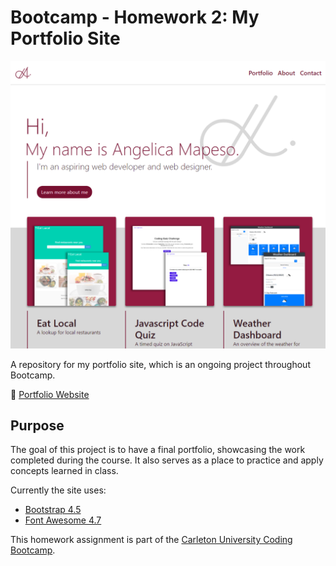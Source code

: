 # Bootcamp - Homework 2: My Portfolio Site 

![Portfolio website preview](./assets/images/portfolio_preview.png)

A repository for my portfolio site, which is an ongoing project throughout Bootcamp. 

:link: [Portfolio Website](https://angelicamapeso.github.io/bootcamp-portfolio/)

## Purpose
The goal of this project is to have a final portfolio, showcasing the work completed during the course. It also serves as a place to practice and apply concepts learned in class.

Currently the site uses:
- [Bootstrap 4.5](https://getbootstrap.com/)
- [Font Awesome 4.7](https://fontawesome.com/v4.7.0/)

This homework assignment is part of the [Carleton University Coding Bootcamp](https://bootcamp.carleton.ca/).

